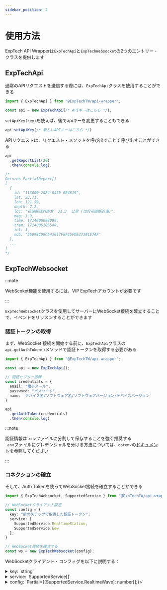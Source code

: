 ```yaml
---
sidebar_position: 2
---
```


# 使用方法

ExpTech API Wrapperは`ExpTechApi`と`ExpTechWebsocket`の2つのエントリー・クラスを提供します

## ExpTechApi

通常のAPIリクエストを送信する際には、`ExpTechApi`クラスを使用することができる

```ts
import { ExpTechApi } from "@ExpTechTW/api-wrapper";

const api = new ExpTechApi(/* APIキーはこちら */);
```

`setApiKey(key)`を使えば、後でapiキーを変更することもできる

```ts
api.setApiKey(/* 新しいAPIキーはこちら */)
```

APIリクエストは、リクエスト・メソッドを呼び出すことで呼び出すことができる

``` ts
api
  .getReportList(20)
  .then(console.log);

/*
Returns PartialReport[]
[
  {
    id: "113000-2024-0425-084819",
    lat: 23.71,
    lon: 121.59,
    depth: 7.2,
    loc: "花蓮縣政府南方  31.3  公里 (位於花蓮縣近海)",
    mag: 3.9,
    time: 1714006099000,
    trem: 1714006105548,
    int: 3,
    md5: "56098CD9C543017FEFC5FDE27391E7AF"
  },
  ...
]
*/
```

## ExpTechWebsocket

:::note

WebScoket機能を使用するには、VIP ExpTechアカウントが必要です

:::

`ExpTechWebsocket`クラスを使用してサーバーにWebSocket接続を確立することで、イベントをリッスンすることができます

### 認証トークンの取得

まず、WebSocket 接続を開始する前に、`ExpTechApi`クラスの`api.getAuthToken()`メソッドで認証トークンを取得する必要がある

```ts
import { ExpTechApi } from "@ExpTechTW/api-wrapper";

const api = new ExpTechApi();

// 認証セプター情報
const credentials = {
  email: "電子メール",
  password: "パスワード",
  name: `デバイス名/ソフトウェア名/ソフトウェアバージョン/デバイスバージョン`
}

api
  .getAuthToken(credentials)
  .then(console.log)
```

:::note

認証情報は`.env`ファイルに分割して保存することを強く推奨する  
`.env`ファイルにクレデンシャルを分ける方法については、`dotenv`の[ドキュメント](https://www.npmjs.com/package/dotenv)を参照してください

:::

### コネクションの確立

そして、Auth Tokenを使ってWebSocket接続を確立することができる

```ts
import { ExpTechWebsocket, SupportedService } from "@ExpTechTW/api-wrapper";

// WebSocketクライアント設定
const config = {
  key: "前のステップで取得した認証トークン";
  service: [
    SupportedService.RealtimeStation,
    SupportedService.Eew
  ];
}

// WebSocket接続を確立する
const ws = new ExpTechWebsocket(config);
```

WebSocketクライアント・コンフィグを以下に説明する：

<details>
  <summary>
    key: `string`
  </summary>
  
  認証トークン文字列を使用するには、VIP ExpTechアカウントが必要です
</details>

<details>
  <summary>
    service: `SupportedService[]`
  </summary>
  
  以下は購読するサービスのリストで、`SupportedService` 列挙の中を見て、サービス名を覚えることなく使用することができます

  現在サポートされているサービス：
  - `trem.rts` - リアルタイム地震データ
  - `trem.rtw` - リアルタイム地震波データ
  - `websocket.eew` - 緊急地震速報
  - `trem.eew` - TREM緊急地震速報
  - `websocket.report` - CWA（中央氣象署）からの地震レポート
  - `websocket.tsunami` - CWA（中央氣象署）からの津波情報
  - `cwa.intensity` - CWA（中央氣象署）からの震度レポート
  - `trem.intensity` - TREM震度レポート
</details>

<details>
  <summary>
    config: `Partial<{[SupportedService.RealtimeWave]: number[];}>`
  </summary>
  
  各サービスの設定は、現在`trem.rtw`のみをサポートしている

  <details>
    <summary>
      \[SupportedService.RealtimeWave\]: `number[]`
    </summary>
    
    波浪データを受信する地震計IDのリスト。
  </details>

</details>